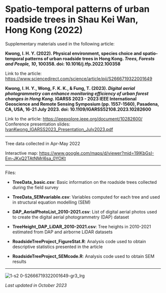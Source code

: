 # Spatio-temporal patterns of urban roadside trees in Shau Kei Wan, Hong Kong (2022)

Supplementary materials used in the following article:

**Kwong, I. H. Y. (2022). Physical environment, species choice and spatio-temporal patterns of urban roadside trees in Hong Kong. *Trees, Forests and People, 10*, 100358. doi: 10.1016/j.tfp.2022.100358**

Link to the article: https://www.sciencedirect.com/science/article/pii/S2666719322001649

**Kwong, I. H. Y., Wong, F. K. K., & Fung, T. (2023). *Digital aerial photogrammetry can enhance monitoring efficiency of urban forest changes in Hong Kong*. IGARSS 2023 - 2023 IEEE International Geoscience and Remote Sensing Symposium (pp. 1557-1560), Pasadena, CA, USA, 16-21 July 2023. doi: 10.1109/IGARSS52108.2023.10282600**

Link to the article: https://ieeexplore.ieee.org/document/10282600/
Conference presentation slides: [IvanKwong_IGARSS2023_Presentation_July2023.pdf](https://github.com/ivanhykwong/RoadsideTrees-ShauKeiWan/files/15251277/IvanKwong_IGARSS2023_Presentation_July2023.pdf)


---

Tree data collected in Apr-May 2022

Interactive map: https://www.google.com/maps/d/viewer?mid=19IKbGsI-Em-JKxQ2TAtNMrl6sa_0YOKt

---

Files:

*   **TreeData_basic.csv**: Basic information on the roadside trees collected during the field survey

*   **TreeData_SEMvariable.csv**: Variables computed for each tree and used in structural equation modelling (SEM)

*   **DAP_AerialPhotoList_2010-2021.csv**: List of digital aerial photos used to create the digital aerial photogrammetry (DAP) dataset

*   **TreeHeight_DAP_LiDAR_2010-2021.csv**: Tree heights in 2010-2021 estimated from DAP and airborne LiDAR datasets

*   **RoadsideTreeProject_FigureStat.R**: Analysis code used to obtain descriptive statistics presented in the article

*   **RoadsideTreeProject_SEMcode.R**: Analysis code used to obtain SEM results

---

![1-s2 0-S2666719322001649-gr3_lrg](https://user-images.githubusercontent.com/68047356/203604551-8ab2aa3f-1d34-4046-a015-051f9f802c3b.jpg)

*Last updated in October 2023*
